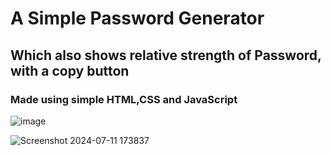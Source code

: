 # A Simple Password Generator
## Which also shows relative strength of Password, with a copy button

### Made using simple HTML,CSS and JavaScript

![image](https://github.com/user-attachments/assets/217b583f-e2b0-4143-b47b-311a36f81fb6)


![Screenshot 2024-07-11 173837](https://github.com/Subbu5602/Password-Generator/assets/150257212/b9fa31b7-900d-4a61-a6bb-255025a4930a)
